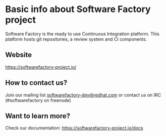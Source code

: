 # Basic info about Software Factory project

Software Factory is the ready to use Continuous Integration platform. This platform hosts git repositories, a review system and CI components.

## Website
https://softwarefactory-project.io/

## How to contact us?

Join our mailing list softwarefactory-dev@redhat.com or contact us on IRC (#softwarefactory on freenode)

## Want to learn more?
Check our documentation: https://softwarefactory-project.io/docs

